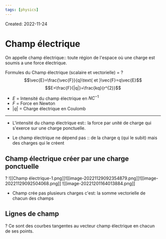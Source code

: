 ```yaml
---
tags: [physics] 
---
```

Created: 2022-11-24

# Champ électrique
On appelle champ électrique:: toute région de l'espace où une charge est soumis a une force électrique.
<!--SR:!2023-04-16,60,170-->

Formules du Champ électrique (scalaire et vectorielle) =
?
$$\vec{E}=\frac{\vec{F}}{q}\text{ et }\vec{F}=q\vec{E}$$
$$E=\frac{F}{|q|}=\frac{kq}{r^{2}}$$
- $E$ = Intensité du champ électrique en $NC^{-1}$
- $F$ = Force en Newton 
- $|q|$ = Charge électrique en Coulomb
---
<!--SR:!2023-07-01,113,210-->

- L'intensité du champ électrique est:: la force par unité de charge qui s'exerce sur une charge ponctuelle.
<!--SR:!2023-05-04,59,259-->

<!--SR:!2023-02-12,14,130-->
- Le champ électrique ne dépend pas :: de la charge q (qui le subit) mais des charges qui le créent
<!--SR:!2023-06-19,117,230-->

## Champ électrique créer par une charge ponctuelle
?
![[Champ électrique-1.png]]![[image-20221129092354879.png]]![[image-20221129092504068.png]]
![[image-20221201164013884.png]]
<!--SR:!2023-05-03,87,230-->


- Champ crée pas plusieurs charges c'est: la somme vectorielle de chacun des champs

## Lignes de champ
?
Ce sont des courbes tangentes au vecteur champ électrique en chacun de ses points.
<!--SR:!2023-05-04,88,230-->

<!--SR:!2022-12-01,1,214-->


